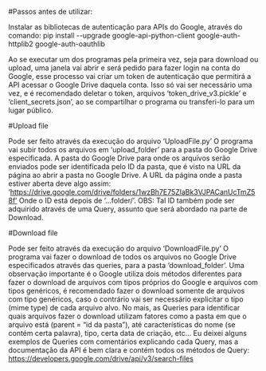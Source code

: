 #Passos antes de utilizar: 

Instalar as bibliotecas de autenticação para APIs do Google, através do comando:
pip install --upgrade google-api-python-client google-auth-httplib2 google-auth-oauthlib

Ao se executar um dos programas pela primeira vez, seja para download ou upload, uma janela vai abrir e será pedido para fazer login na conta do Google, 
esse processo vai criar um token de autenticação que permitirá a API acessar o Google Drive daquela conta. Isso só vai ser necessário uma vez, 
e é recomendado deletar o token, arquivos ‘token_drive_v3.pickle’ e ‘client_secrets.json’, ao se compartilhar o programa ou transferi-lo para um lugar público.


#Upload file

Pode ser feito através da execução do arquivo ‘UploadFile.py’
O programa vai subir todos os arquivos em ‘upload_folder’ para a pasta do Google Drive especificada.
A pasta do Google Drive para onde os arquivos serão enviados pode ser identificada pelo ID da pasta, que é visto na URL da página ao abrir a pasta no Google Drive.
A URL da página onde a pasta estiver aberta deve algo assim: ‘https://drive.google.com/drive/folders/1wzBh7E75ZlaBk3VJPACanUcTmZ58f’
Onde o ID está depois de ‘...folder/’.
OBS: Tal ID também pode ser adquirido através de uma Query, assunto que será abordado na parte de Download.

#Download file

Pode ser feito através da execução do arquivo ‘DownloadFile.py’
O programa vai fazer o download de todos os arquivos no Google Drive especificados através das queries, para a pasta ‘download_folder’.
Uma observação importante é o Google utiliza dois métodos diferentes para fazer o download de arquivos com tipos próprios do Google e arquivos com tipos genéricos, 
é recomendado fazer o download somente de arquivos com tipo genéricos, caso o contrário vai ser necessário explicitar o tipo (mime type) de cada arquivo alvo.
No mais, as Queries para identificar quais arquivos fazer o download utilizam fatores como a pasta em que o arquivo está (parent = “id da pasta”), 
até características do nome (se contém certa palavra), tipo, certa data de criação, etc… Eu deixei alguns exemplos de Queries com comentários explicando cada Query, 
mas a documentação da API é bem clara e contém todos os métodos de Query:
https://developers.google.com/drive/api/v3/search-files
